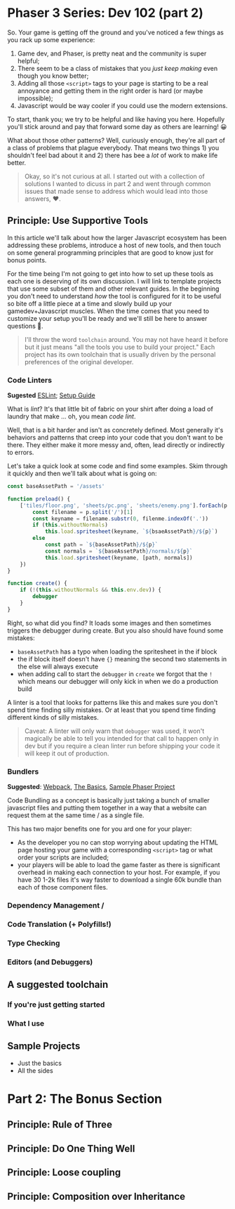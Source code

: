 # Phaser 3 Series: Dev 102 (part 2)

So. Your game is getting off the ground and you've noticed a few things as you
rack up some experience:

1. Game dev, and Phaser, is pretty neat and the community is super helpful;
2. There seem to be a class of mistakes that you _just keep making_ even
   though you know better;
3. Adding all those `<script>` tags to your page is starting to be a real
   annoyance and getting them in the right order is hard (or maybe impossible);
4. Javascript would be way cooler if you could use the modern extensions.

To start, thank you; we try to be helpful and like having you here. Hopefully
you'll stick around and pay that forward some day as others are learning! 😀

What about those other patterns? Well, curiously enough, they're all part of
a class of problems that plague everybody. That means two things 1) you
shouldn't feel bad about it and 2) there has bee a _lot_ of work to make life
better.

> Okay, so it's not curious at all. I started out with a collection of
  solutions I wanted to dicuss in part 2 and went through common issues that
  made sense to address which would lead into those answers, ❤️.

## Principle: Use Supportive Tools

In this article we'll talk about how the larger Javascript ecosystem has been
addressing these problems, introduce a host of new tools, and then touch on
some general programming principles that are good to know just for bonus points.

For the time being I'm not going to get into how to set up these tools as each
one is deserving of its own discussion. I will link to template projects that
use some subset of them and other relevant guides. In the beginning you don't
need to understand _how_ the tool is configured for it to be useful so bite
off a little piece at a time and slowly build up your gamedev+Javascript
muscles. When the time comes that you need to customize your setup you'll be
ready and we'll still be here to answer questions 💪.

> I'll throw the word `toolchain` around. You may not have heard it before but
  it just means "all the tools you use to build your project." Each project
  has its own toolchain that is usually driven by the personal preferences of
  the original developer.

### Code Linters

**Sugested** [ESLint][eslint]; [Setup Guide][eslint-setup]

[eslint]: TODO
[eslint-setup]: TODO

What is _lint_? It's that little bit of fabric on your shirt after doing a
load of laundry that make ... oh, you mean _code lint_.

Well, that is a bit harder and isn't as concretely defined. Most generally
it's behaviors and patterns that creep into your code that you don't want
to be there. They either make it more messy and, often, lead directly or
indirectly to errors.

Let's take a quick look at some code and find some examples. Skim through it
quickly and then we'll talk about what is going on:

```javascript
const baseAssetPath = '/assets'

function preload() {
    ['tiles/floor.png', 'sheets/pc.png', 'sheets/enemy.png'].forEach(p => {
        const filename = p.split('/')[1]
        const keyname = filename.substr(0, filenme.indexOf('.'))
        if (this.withoutNormals)
            this.load.spritesheet(keyname, `${bsaeAssetPath}/${p}`)
        else
            const path = `${baseAssetPath}/${p}`
            const normals = `${baseAssetPath}/normals/${p}`
            this.load.spritesheet(keyname, [path, normals])
    })
}

function create() {
    if (!(this.withoutNormals && this.env.dev)) {
        debugger
    }
}
```

Right, so what did you find? It loads some images and then sometimes triggers
the debugger during create. But you also should have found some mistakes:

- `baseAssetPath` has a typo when loading the spritesheet in the if block
- the if block itself doesn't have `{}` meaning the second two statements in
  the else will always execute
- when adding call to start the `debugger` in `create` we forgot that the `!`
  which means our debugger will only kick in when we do a production build

A linter is a tool that looks for patterns like this and makes sure you don't
spend time finding silly mistakes. Or at least that you spend time finding
different kinds of silly mistakes.

> Caveat: A linter will only warn that `debugger` was used, it won't magically
  be able to tell you intended for that call to happen only in dev but if you require a clean linter run before shipping your code it will keep it out of production.

### Bundlers

**Suggested**: [Webpack][webpack], [The Basics][webpack-intro], [Sample Phaser Project][webpack-phaser]

[webpack]: TODO
[webpack-intro]: TODO
[webpack-phaser]: TODO

Code Bundling as a concept is basically just taking a bunch of smaller
javascript files and putting them together in a way that a website can request
them at the same time / as a single file.

This has two major benefits one for you ard one for your player:

- As the developer you no can stop worrying about updating the HTML page
  hosting your game with a corresponding `<script>` tag or what order your
  scripts are included;
- your players will be able to load the game faster as there is significant
  overhead in making each connection to your host. For example, if you have
  30 1-2k files it's way faster to download a single 60k bundle than each
  of those component files.

### Dependency Management / 

### Code Translation (+ Polyfills!)

### Type Checking

### Editors (and Debuggers)

## A suggested toolchain

### If you're just getting started

### What I use

## Sample Projects

- Just the basics
- All the sides

# Part 2: The Bonus Section

## Principle: Rule of Three

## Principle: Do One Thing Well

## Principle: Loose coupling

## Principle: Composition over Inheritance
